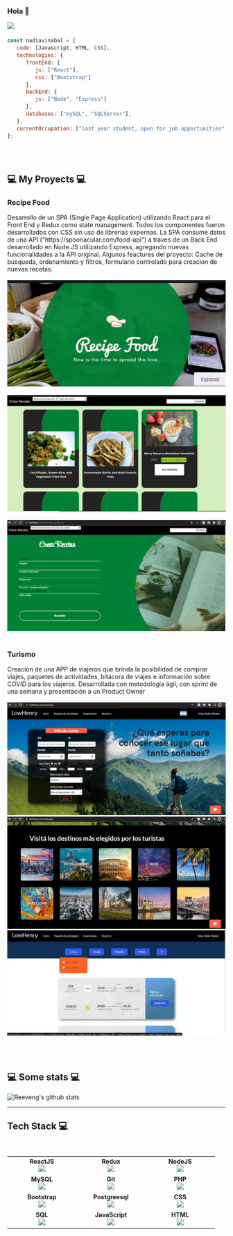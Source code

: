 ### Hola 👋
<img src="https://ciberninjas.com/wp-content/uploads/2021/03/mejores-paginas-aprender-programacion.webp"/>


```js
const nadiavinabal = {
   code: [Javascript, HTML, CSS],
   technologies: {
      frontEnd: {
         js: ["React"],
         css: ["Bootstrap"]
      },
      backEnd: {
         js: ["Node", "Express"]
      },
      databases: ["mySQL", "SQLServer"],
   },
   currentOccupation: ["last year student, open for job opportunities"],
};
```
</br></br>
<h2>💻 My Proyects 💻</h2>
<h3> Recipe Food</h3>
 Desarrollo de un SPA (Single Page Application) utilizando React para el Front End y
  Redux como state management. Todos los componentes fueron desarrollados con CSS
  sin uso de librerias expernas.
  La SPA consume datos de una API ("https://spoonacular.com/food-api") a traves de un
  Back End desarrollado en Node.JS utilizando Express, agregando nuevas funcionalidades 
  a la API original. 
  Algunos feactures del proyecto: Cache de busqueda, ordenamiento y filtros,
  formulario controlado para creacion de nuevas recetas.
</br></br>
<img src="https://github.com/nadiavinabal/nadiavinabal/blob/main/Recipe1.png?raw=true"/>
</br></br>
<img src="https://github.com/nadiavinabal/nadiavinabal/blob/main/Recipe2.png?raw=true"/>
</br></br>
<img src="https://github.com/nadiavinabal/nadiavinabal/blob/main/Recipe3.png?raw=true"/>
</br></br>
<h3> Turismo</h3>
Creación de una APP de viajeros que brinda la posibilidad de comprar viajes, paquetes de actividades, bitácora de viajes e información sobre COVID para los viajeros. Desarrollada con metodología ágil, con sprint de una semana y presentación a un Product Owner 
</br></br>
<img src="https://github.com/nadiavinabal/nadiavinabal/blob/main/turismo1.png?raw=true"/>
<img src="https://github.com/nadiavinabal/nadiavinabal/blob/main/turismo2.png?raw=true"/>
<img src="https://github.com/nadiavinabal/nadiavinabal/blob/main/turismo3.png?raw=true"/>

</br></br>
<h2>💻 Some stats 💻</h2>

![Reeveng's github stats](https://github-readme-stats.vercel.app/api?username=reeveng&show_icons=true&title_color=fff&icon_color=79ff97&text_color=9f9f9f&bg_color=151515)

---
## Tech Stack :computer:

<br>
<table>
<tbody>
 <tr>
<td align="center" width="20%">
<span><b><center>ReactJS</center></b></span> 
<img height=60px src="https://img.icons8.com/ultraviolet/2x/react.png"> 
</td>

<td align="center" width="20%">
<span><b><center>Redux</center></b></span> 
<img height=60px src="https://img.icons8.com/color/48/000000/redux.png"> 
</td>

<td align="center" width="20%">
<span><b><center>NodeJS</center></b></span> 
<img height=60px src="https://img.icons8.com/color/2x/nodejs.png"> 
</td>
</tr>

<tr>
<td align="center" width="20%">
<span><b><center>MySQL</center></b></span> 
<img height=65px src="https://img.icons8.com/color/48/000000/mysql-logo.png"> 
</td>

<td align="center" width="20%">
<span><b><center>Git</center></b></span> 
<img height=65px src="https://img.icons8.com/ios-glyphs/2x/github-2.png"> 
</td>

<td align="center" width="20%">
<span><b><center>PHP</center></b></span> 
<img height=65px src="https://img.icons8.com/dusk/64/000000/php-logo.png"> 
</td>
</tr>

<tr>
<td align="center" width="20%">
<span><b><center>Bootstrap</center></b></span> 
<img height=65px src="https://img.icons8.com/color/48/000000/bootstrap.png"> 
</td>

<td align="center" width="20%">
<span><b><center>Postgreesql</center></b></span> 
<img height=65px src="https://img.icons8.com/color/48/000000/postgreesql.png"> 
</td>



<td align="center" width="20%">
<span><b><center>CSS</center></b></span> 
<img height=65px src="https://img.icons8.com/color/48/000000/css3.png"> 
</td>
</tr>

<tr>
<td align="center" width="20%">
<span><b><center>SQL</center></b></span> 
<img height=65px src="https://img.icons8.com/ios-filled/2x/sql.png"> 
</td>

<td align="center" width="20%">
<span><b><center>JavaScript</center></b></span> 
<img height=65px src="https://img.icons8.com/color/2x/javascript.png"> 
</td>

<td align="center" width="20%">
<span><b><center>HTML</center></b></span> 
<img height=65px src="https://img.icons8.com/color/2x/html-5.png"> 
</td>
</tr>

</tbody>
</table>

